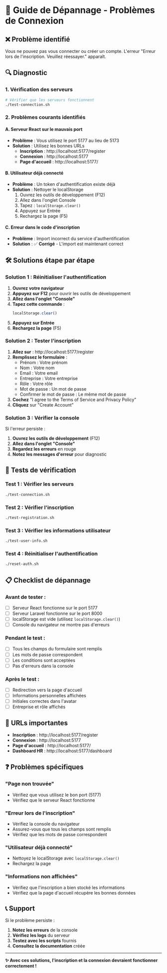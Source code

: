 # 🔧 Guide de Dépannage - Problèmes de Connexion

## ❌ Problème identifié
Vous ne pouvez pas vous connecter ou créer un compte. L'erreur "Erreur lors de l'inscription. Veuillez réessayer." apparaît.

## 🔍 Diagnostic

### **1. Vérification des serveurs**
```bash
# Vérifier que les serveurs fonctionnent
./test-connection.sh
```

### **2. Problèmes courants identifiés**

#### **A. Serveur React sur le mauvais port**
- **Problème** : Vous utilisez le port 5177 au lieu de 5173
- **Solution** : Utilisez les bonnes URLs
  - **Inscription** : http://localhost:5177/register
  - **Connexion** : http://localhost:5177
  - **Page d'accueil** : http://localhost:5177/

#### **B. Utilisateur déjà connecté**
- **Problème** : Un token d'authentification existe déjà
- **Solution** : Nettoyer le localStorage
  1. Ouvrez les outils de développement (F12)
  2. Allez dans l'onglet Console
  3. Tapez : `localStorage.clear()`
  4. Appuyez sur Entrée
  5. Rechargez la page (F5)

#### **C. Erreur dans le code d'inscription**
- **Problème** : Import incorrect du service d'authentification
- **Solution** : ✅ **Corrigé** - L'import est maintenant correct

## 🛠️ Solutions étape par étape

### **Solution 1 : Réinitialiser l'authentification**

1. **Ouvrez votre navigateur**
2. **Appuyez sur F12** pour ouvrir les outils de développement
3. **Allez dans l'onglet "Console"**
4. **Tapez cette commande** :
   ```javascript
   localStorage.clear()
   ```
5. **Appuyez sur Entrée**
6. **Rechargez la page** (F5)

### **Solution 2 : Tester l'inscription**

1. **Allez sur** : http://localhost:5177/register
2. **Remplissez le formulaire** :
   - Prénom : Votre prénom
   - Nom : Votre nom
   - Email : Votre email
   - Entreprise : Votre entreprise
   - Rôle : Votre rôle
   - Mot de passe : Un mot de passe
   - Confirmer le mot de passe : Le même mot de passe
3. **Cochez** "I agree to the Terms of Service and Privacy Policy"
4. **Cliquez** sur "Create Account"

### **Solution 3 : Vérifier la console**

Si l'erreur persiste :
1. **Ouvrez les outils de développement** (F12)
2. **Allez dans l'onglet "Console"**
3. **Regardez les erreurs** en rouge
4. **Notez les messages d'erreur** pour diagnostic

## 🧪 Tests de vérification

### **Test 1 : Vérifier les serveurs**
```bash
./test-connection.sh
```

### **Test 2 : Vérifier l'inscription**
```bash
./test-registration.sh
```

### **Test 3 : Vérifier les informations utilisateur**
```bash
./test-user-info.sh
```

### **Test 4 : Réinitialiser l'authentification**
```bash
./reset-auth.sh
```

## 📋 Checklist de dépannage

### **Avant de tester :**
- [ ] Serveur React fonctionne sur le port 5177
- [ ] Serveur Laravel fonctionne sur le port 8000
- [ ] localStorage est vide (utilisez `localStorage.clear()`)
- [ ] Console du navigateur ne montre pas d'erreurs

### **Pendant le test :**
- [ ] Tous les champs du formulaire sont remplis
- [ ] Les mots de passe correspondent
- [ ] Les conditions sont acceptées
- [ ] Pas d'erreurs dans la console

### **Après le test :**
- [ ] Redirection vers la page d'accueil
- [ ] Informations personnelles affichées
- [ ] Initiales correctes dans l'avatar
- [ ] Entreprise et rôle affichés

## 🔗 URLs importantes

- **Inscription** : http://localhost:5177/register
- **Connexion** : http://localhost:5177
- **Page d'accueil** : http://localhost:5177/
- **Dashboard HR** : http://localhost:5177/dashboard

## ❓ Problèmes spécifiques

### **"Page non trouvée"**
- Vérifiez que vous utilisez le bon port (5177)
- Vérifiez que le serveur React fonctionne

### **"Erreur lors de l'inscription"**
- Vérifiez la console du navigateur
- Assurez-vous que tous les champs sont remplis
- Vérifiez que les mots de passe correspondent

### **"Utilisateur déjà connecté"**
- Nettoyez le localStorage avec `localStorage.clear()`
- Rechargez la page

### **"Informations non affichées"**
- Vérifiez que l'inscription a bien stocké les informations
- Vérifiez que la page d'accueil récupère les bonnes données

## 📞 Support

Si le problème persiste :
1. **Notez les erreurs** de la console
2. **Vérifiez les logs** du serveur
3. **Testez avec les scripts** fournis
4. **Consultez la documentation** créée

---

**✨ Avec ces solutions, l'inscription et la connexion devraient fonctionner correctement !** 
